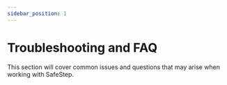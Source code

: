 ```yaml
---
sidebar_position: 1
---
```


# Troubleshooting and FAQ

This section will cover common issues and questions that may arise when working with SafeStep.
